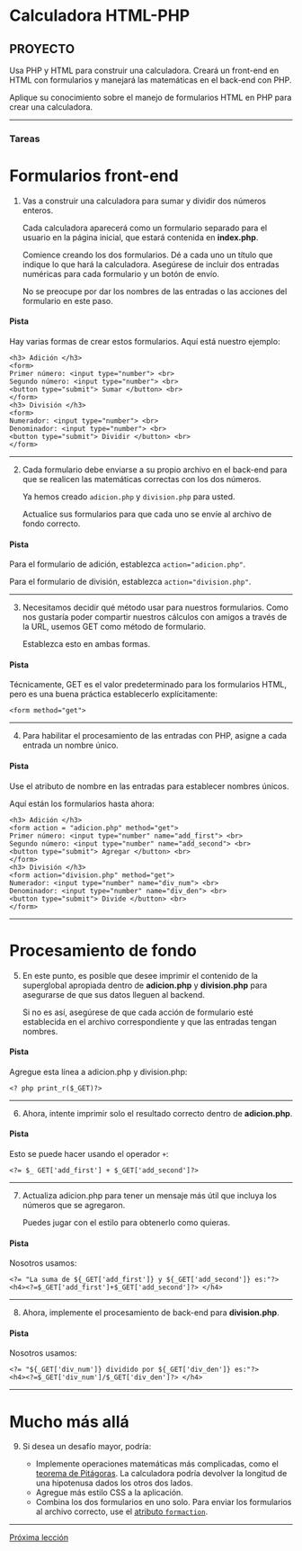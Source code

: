 # Calculadora HTML-PHP

## PROYECTO

Usa PHP y HTML para construir una calculadora. Creará un front-end en HTML con formularios y manejará las matemáticas en el back-end con PHP.

Aplique su conocimiento sobre el manejo de formularios HTML en PHP para crear una calculadora.

----
### Tareas

# Formularios front-end

1. Vas a construir una calculadora para sumar y dividir dos números enteros.

    Cada calculadora aparecerá como un formulario separado para el usuario en la página inicial, que estará contenida en __index.php__.

    Comience creando los dos formularios. Dé a cada uno un título que indique lo que hará la calculadora. Asegúrese de incluir dos entradas numéricas para cada formulario y un botón de envío.

    No se preocupe por dar los nombres de las entradas o las acciones del formulario en este paso.

#### Pista

Hay varias formas de crear estos formularios. Aquí está nuestro ejemplo:

````
<h3> Adición </h3>
<form>
Primer número: <input type="number"> <br>
Segundo número: <input type="number"> <br>
<button type="submit"> Sumar </button> <br>
</form>
<h3> División </h3>
<form>
Numerador: <input type="number"> <br>
Denominador: <input type="number"> <br>
<button type="submit"> Dividir </button> <br>
</form>
````
----

2. Cada formulario debe enviarse a su propio archivo en el back-end para que se realicen las matemáticas correctas con los dos números.

    Ya hemos creado `adicion.php` y `division.php` para usted.

    Actualice sus formularios para que cada uno se envíe al archivo de fondo correcto.

#### Pista

Para el formulario de adición, establezca `action="adicion.php"`.

Para el formulario de división, establezca `action="division.php"`.

----

3. Necesitamos decidir qué método usar para nuestros formularios. Como nos gustaría poder compartir nuestros cálculos con amigos a través de la URL, usemos GET como método de formulario.

    Establezca esto en ambas formas.

#### Pista

Técnicamente, GET es el valor predeterminado para los formularios HTML, pero es una buena práctica establecerlo explícitamente:

````
<form method="get">
````

----

4. Para habilitar el procesamiento de las entradas con PHP, asigne a cada entrada un nombre único.

#### Pista

Use el atributo de nombre en las entradas para establecer nombres únicos.

Aquí están los formularios hasta ahora:

````
<h3> Adición </h3>
<form action = "adicion.php" method="get">
Primer número: <input type="number" name="add_first"> <br>
Segundo número: <input type="number" name="add_second"> <br>
<button type="submit"> Agregar </button> <br>
</form>
<h3> División </h3>
<form action="division.php" method="get">
Numerador: <input type="number" name="div_num"> <br>
Denominador: <input type="number" name="div_den"> <br>
<button type="submit"> Divide </button> <br>
</form>
````

----

# Procesamiento de fondo

5. En este punto, es posible que desee imprimir el contenido de la superglobal apropiada dentro de __adicion.php__ y __division.php__ para asegurarse de que sus datos lleguen al backend.

    Si no es así, asegúrese de que cada acción de formulario esté establecida en el archivo correspondiente y que las entradas tengan nombres.

#### Pista

Agregue esta línea a adicion.php y division.php:

````
<? php print_r($_GET)?>
````

----

6. Ahora, intente imprimir solo el resultado correcto dentro de __adicion.php__.

#### Pista

Esto se puede hacer usando el operador `+`:

````
<?= $_ GET['add_first'] + $_GET['add_second']?>
````

----

7. Actualiza adicion.php para tener un mensaje más útil que incluya los números que se agregaron.

    Puedes jugar con el estilo para obtenerlo como quieras.

#### Pista

Nosotros usamos:

````
<?= "La suma de ${_GET['add_first']} y ${_GET['add_second']} es:"?>
<h4><?=$_GET['add_first']+$_GET['add_second']?> </h4>
````

----

8. Ahora, implemente el procesamiento de back-end para __division.php__.

#### Pista

Nosotros usamos:

````
<?= "${_GET['div_num']} dividido por ${_GET['div_den']} es:"?>
<h4><?=$_GET['div_num']/$_GET['div_den']?> </h4>
````

----

# Mucho más allá

9. Si desea un desafío mayor, podría:

    + Implemente operaciones matemáticas más complicadas, como el [teorema de Pitágoras](https://es.wikipedia.org/wiki/Teorema_de_Pit%C3%A1goras). La calculadora podría devolver la longitud de una hipotenusa dados los otros dos lados.
    + Agregue más estilo CSS a la aplicación.
    + Combina los dos formularios en uno solo. Para enviar los formularios al archivo correcto, use el [atributo `formaction`](https://www.w3schools.com/tags/att_button_formaction.asp).

----
[Próxima lección](https://github.com/sebastiantorres86/curso-php/blob/master/adivinador-de-numeros-php/adivinador-de-numeros-php.md)